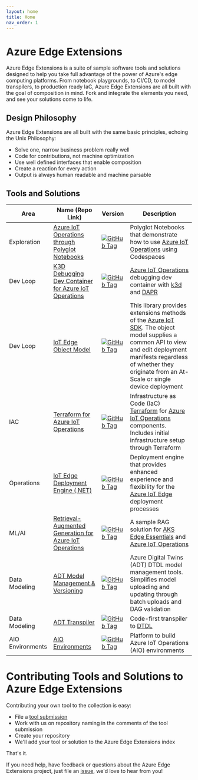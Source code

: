 ```yaml
---
layout: home
title: Home
nav_order: 1
---
```


# Azure Edge Extensions

Azure Edge Extensions is a suite of sample software tools and solutions designed to help you take full advantage of the power of Azure's
edge computing platforms. From notebook playgrounds, to CI/CD, to model transpilers, to production ready IaC, Azure
Edge Extensions are all built with the goal of composition in mind. Fork and integrate the elements you need, and see
your solutions come to life.

## Design Philosophy

Azure Edge Extensions are all built with the same basic principles, echoing the Unix Philosophy:

* Solve one, narrow business problem really well
* Code for contributions, not machine optimization
* Use well defined interfaces that enable composition
* Create a reaction for every action
* Output is always human readable and machine parsable

## Tools and Solutions

|  Area  |  Name (Repo Link)  |  Version  |  Description  |
|----|----|----|----|
|  Exploration  |  [Azure IoT Operations through Polyglot Notebooks](https://github.com/Azure-Samples/azure-edge-extensions-polyglotnotebook-aio)  | [![GitHub Tag](https://img.shields.io/github/v/tag/azure-samples/azure-edge-extensions-polyglotnotebook-aio?logo=github&label=version)](https://github.com/Azure-Samples/azure-edge-extensions-polyglotnotebook-aio/tags) |  Polyglot Notebooks that demonstrate how to use [Azure IoT Operations](https://learn.microsoft.com/en-us/azure/iot-operations/get-started/overview-iot-operations) using Codespaces  |
|  Dev Loop  |  [K3D Debugging Dev Container for Azure IoT Operations](https://github.com/Azure-Samples/azure-edge-extensions-aio-dapr-net-devcontainer-k3d)  |  [![GitHub Tag](https://img.shields.io/github/v/tag/Azure-Samples/azure-edge-extensions-aio-dapr-net-devcontainer-k3d?logo=github&label=version)](https://github.com/Azure-Samples/azure-edge-extensions-aio-dapr-net-devcontainer-k3d/tags)  |  [Azure IoT Operations](https://learn.microsoft.com/en-us/azure/iot-operations/get-started/overview-iot-operations) debugging dev container with [k3d](https://k3d.io/) and [DAPR](https://dapr.io/)  |
|  Dev Loop  |  [IoT Edge Object Model](https://github.com/Azure-Samples/azure-edge-extensions-iotedge-objectmodel-dotnet)  |  [![GitHub Tag](https://img.shields.io/github/v/tag/azure-samples/azure-edge-extensions-iotedge-objectmodel-dotnet?logo=github&label=version)](https://github.com/Azure-Samples/azure-edge-extensions-iotedge-objectmodel-dotnet/tags)  |  This library provides extensions methods of the [Azure IoT SDK](https://learn.microsoft.com/en-us/azure/iot/iot-sdks). The object model supplies a common API to view and edit deployment manifests regardless of whether they originate from an At-Scale or single device deployment  |
|  IAC  |  [Terraform for Azure IoT Operations](https://github.com/Azure-Samples/azure-edge-extensions-aio-iac-terraform)  | [![GitHub Tag](https://img.shields.io/github/v/tag/azure-samples/azure-edge-extensions-aio-iac-terraform?logo=github&label=version)](https://github.com/Azure-Samples/azure-edge-extensions-aio-iac-terraform/tags) |  Infrastructure as Code (IaC) [Terraform](https://www.terraform.io/) for [Azure IoT Operations](https://learn.microsoft.com/en-us/azure/iot-operations/get-started/overview-iot-operations) components. Includes initial infrastructure setup through Terraform  |
|  Operations  |  [IoT Edge Deployment Engine (.NET)](https://github.com/Azure-Samples/azure-edge-extensions-iotedge-deploymentengine-dotnet)  | [![GitHub Tag](https://img.shields.io/github/v/tag/azure-samples/azure-edge-extensions-iotedge-deploymentengine-dotnet?logo=github&label=version)](https://github.com/Azure-Samples/azure-edge-extensions-iotedge-deploymentengine-dotnet/tags) |  Deployment engine that provides enhanced experience and flexibility for the [Azure IoT Edge](https://learn.microsoft.com/en-us/azure/iot-edge/about-iot-edge) deployment processes  |
|  ML/AI  |  [Retrieval-Augmented Generation for Azure IoT Operations](https://github.com/Azure-Samples/azure-edge-extensions-retrieval-augmented-generation)  | [![GitHub Tag](https://img.shields.io/github/v/tag/azure-samples/azure-edge-extensions-retrieval-augmented-generation?logo=github&label=version)](https://github.com/Azure-Samples/azure-edge-extensions-retrieval-augmented-generation/tags) |  A sample RAG solution for [AKS Edge Essentials](https://learn.microsoft.com/en-us/azure/aks/hybrid/aks-edge-overview) and [Azure IoT Operations](https://learn.microsoft.com/en-us/azure/iot-operations/get-started/overview-iot-operations)  |
|  Data Modeling  |  [ADT Model Management & Versioning](https://github.com/Azure-Samples/azure-edge-extensions-adt-modelmgmt) | [![GitHub Tag](https://img.shields.io/github/v/tag/azure-samples/azure-edge-extensions-adt-modelmgmt?logo=github&label=version)](https://github.com/Azure-Samples/azure-edge-extensions-adt-modelmgmt/tags) |  Azure Digital Twins (ADT) DTDL model management tools. Simplifies model uploading and updating through batch uploads and DAG validation  |
|  Data Modeling  |  [ADT Transpiler](https://github.com/Azure-Samples/azure-edge-extensions-adt-transpiler) | [![GitHub Tag](https://img.shields.io/github/v/tag/azure-samples/azure-edge-extensions-adt-transpiler?logo=github&label=version)](https://github.com/Azure-Samples/azure-edge-extensions-adt-transpiler/tags) |  Code-first transpiler to [DTDL](https://learn.microsoft.com/en-us/azure/digital-twins/concepts-models#digital-twin-definition-language-dtdl-for-models)  |
|  AIO Environments  |  [AIO Environments](https://github.com/Azure-Samples/azure-edge-extensions-aio-environments) | [![GitHub Tag](https://img.shields.io/github/v/tag/azure-samples/azure-edge-extensions-aio-environments?logo=github&label=version)](https://github.com/Azure-Samples/azure-edge-extensions-aio-environments/tags) |  Platform to build Azure IoT Operations (AIO) environments  |

# Contributing Tools and Solutions to Azure Edge Extensions

Contributing your own tool to the collection is easy:

* File a [tool submission](https://github.com/Azure-Samples/azure-edge-extensions/issues/new?template=TOOL_SUBMISSION.md)
* Work with us on repository naming in the comments of the tool submission
* Create your repository
* We'll add your tool or solution to the Azure Edge Extensions index

That's it.

If you need help, have feedback or questions about the Azure Edge Extensions project, just file an [issue](https://github.com/Azure-Samples/azure-edge-extensions/issues), we'd love to hear from you! 
